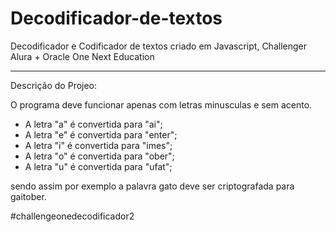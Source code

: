 # Decodificador-de-textos
Decodificador e Codificador de textos criado em Javascript, Challenger Alura + Oracle One Next Education

------------------------------------------------------------------------------------------------------------

Descrição do Projeo:

O programa deve funcionar apenas com letras minusculas e sem acento.

- A letra "a" é convertida para "ai";
- A letra "e" é convertida para "enter";
- A letra "i" é convertida para "imes";
- A letra "o" é convertida para "ober";
- A letra "u" é convertida para "ufat";

sendo assim por exemplo a palavra gato deve ser criptografada para gaitober.

#challengeonedecodificador2

